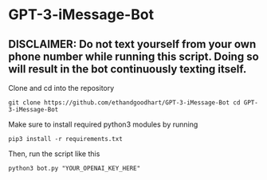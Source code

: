 # GPT-3-iMessage-Bot
## DISCLAIMER: Do not text yourself from your own phone number while running this script. Doing so will result in the bot continuously texting itself.

Clone and cd into the repository

`git clone https://github.com/ethandgoodhart/GPT-3-iMessage-Bot
cd GPT-3-iMessage-Bot`


Make sure to install required python3 modules by running

`pip3 install -r requirements.txt`


Then, run the script like this

`python3 bot.py "YOUR_OPENAI_KEY_HERE"`
